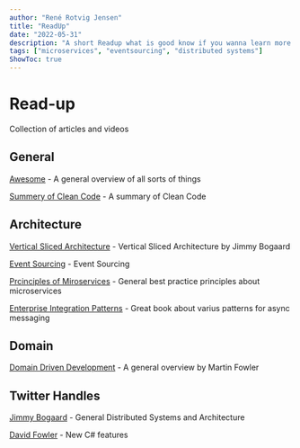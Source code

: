 ```yaml
---
author: "René Rotvig Jensen"
title: "ReadUp"
date: "2022-05-31"
description: "A short Readup what is good know if you wanna learn more about Microservices, distributed systems and event sourcing"
tags: ["microservices", "eventsourcing", "distributed systems"]
ShowToc: true
---
```


# Read-up
Collection of articles and videos 

## General
[Awesome](https://github.com/sindresorhus/awesome) - A general overview of all sorts of things

[Summery of Clean Code](https://gist.github.com/wojteklu/73c6914cc446146b8b533c0988cf8d29) - A summary of Clean Code

## Architecture
[Vertical Sliced Architecture](https://jimmybogard.com/vertical-slice-architecture/) - Vertical Sliced Architecture by Jimmy Bogaard

[Event Sourcing](https://martinfowler.com/eaaDev/EventSourcing.html#:~:text=The%20fundamental%20idea%20of%20Event,as%20the%20application%20state%20itself) - Event Sourcing

[Prcinciples of Miroservices](https://www.youtube.com/watch?v=PFQnNFe27kU) - General best practice principles about microservices

[Enterprise Integration Patterns](https://www.enterpriseintegrationpatterns.com/patterns/messaging/index.html) - Great book about varius patterns for async messaging

## Domain
[Domain Driven Development](https://martinfowler.com/tags/domain%20driven%20design.html) - A general overview by Martin Fowler

## Twitter Handles

[Jimmy Bogaard](https://twitter.com/jbogard?lang=en) - General Distributed Systems and Architecture

[David Fowler](https://twitter.com/davidfowl?ref_src=twsrc%5Egoogle%7Ctwcamp%5Eserp%7Ctwgr%5Eauthor) - New C# features
